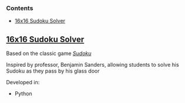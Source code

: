 ### Contents 
- [16x16 Sudoku Solver](https://steven-phun.github.io/projects/16x16-Sudoku-Solver)

## [16x16 Sudoku Solver](https://github.com/steven-phun/projects/blob/master/16x16-Sudoku-Solver.py)

Based on the classic game [*Sudoku*](https://en.wikipedia.org/wiki/Sudoku)

Inspired by professor, Benjamin Sanders, allowing students to solve his Sudoku as they pass by his glass door

Developed in:

- Python
